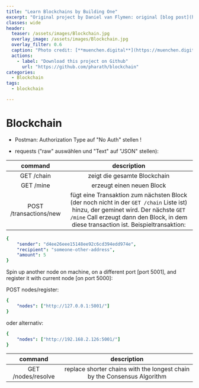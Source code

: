 ```yaml
---
title: "Learn Blockchains by Building One"
excerpt: "Original project by Daniel van Flymen: original [blog post](https://hackernoon.com/learn-blockchains-by-building-one-117428612f46)"
classes: wide
header:
  teaser: /assets/images/Blockchain.jpg
  overlay_image: /assets/images/Blockchain.jpg
  overlay_filter: 0.6
  caption: "Photo credit: [**muenchen.digital**](https://muenchen.digital/blog/explainit-blockchain-erklaert/)"
  actions:
    - label: "Download this project on Github"
      url: "https://github.com/pharath/blockchain"
categories:
  - Blockchain
tags:
  - blockchain

---
```


# Blockchain

- Postman: Authorization Type auf "No Auth" stellen !

- requests ("raw" auswählen und "Text" auf "JSON" stellen):

| command | description |
| :---: | :---: |
GET /chain | zeigt die gesamte Blockchain
GET /mine | erzeugt einen neuen Block
POST /transactions/new | fügt eine Transaktion zum nächsten Block (der noch nicht in der `GET /chain` Liste ist) hinzu, der geminet wird. Der nächste `GET /mine` Call erzeugt dann den Block, in dem diese transaction ist. Beispieltransaktion:

```yaml
{
    "sender": "d4ee26eee15148ee92c6cd394edd974e",
    "recipient": "someone-other-address",
    "amount": 5
}
``` 

Spin up another node on machine, on a different port [port 5001], and register it with current node [on port 5000]:

POST nodes/register:

```yaml
{
    "nodes": ["http://127.0.0.1:5001/"]
}
```

oder alternativ:

```yaml
{
    "nodes": ["http://192.168.2.126:5001/"]
}
```

| command | description |
| :---: | :---: |
GET /nodes/resolve | replace shorter chains with the longest chain by the Consensus Algorithm
